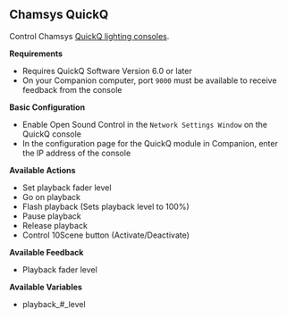 ## Chamsys QuickQ

Control Chamsys [QuickQ lighting consoles](https://chamsyslighting.com/collections/quickq-consoles).

**Requirements**

- Requires QuickQ Software Version 6.0 or later
- On your Companion computer, port `9000` must be available to receive feedback from the console

**Basic Configuration**

- Enable Open Sound Control in the `Network Settings Window` on the QuickQ console
- In the configuration page for the QuickQ module in Companion, enter the IP address of the console

**Available Actions**

- Set playback fader level
- Go on playback
- Flash playback (Sets playback level to 100%)
- Pause playback
- Release playback
- Control 10Scene button (Activate/Deactivate)

**Available Feedback**

- Playback fader level

**Available Variables**

- playback\_#_level
